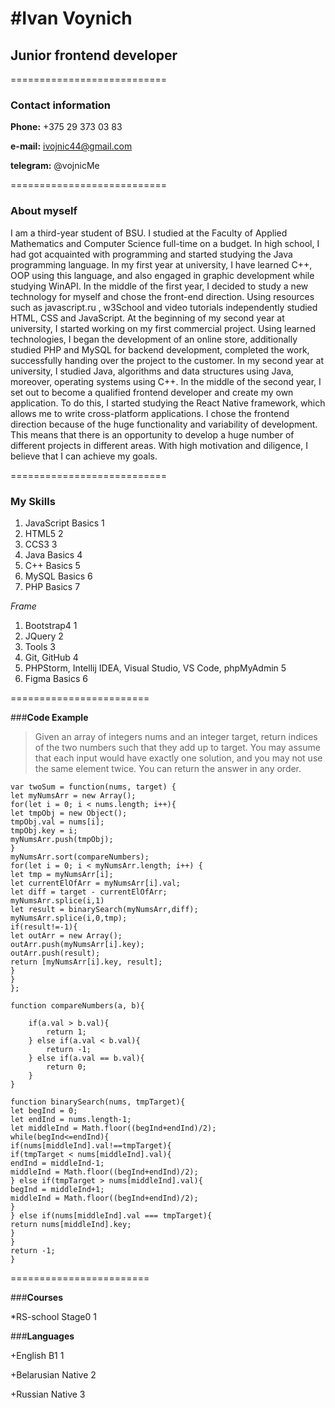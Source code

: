 #Ivan Voynich
===========================
## **Junior frontend developer**
===========================
### **Contact information**

**Phone:** +375 29 373 03 83

**e-mail:** ivojnic44@gmail.com

**telegram:** @vojnicMe

===========================

### **About myself**

I am a third-year student of BSU. I studied at the Faculty of Applied Mathematics and Computer Science full-time on a budget. In high school, I had got acquainted with programming and started studying  the Java programming language. In my first year at university, I have learned C++, OOP using this language, and also engaged in graphic development while studying WinAPI. In the middle of the first year, I decided to study a new technology for myself and chose the front-end direction. Using resources such as javascript.ru , w3School and video tutorials independently studied HTML, CSS and JavaScript. At the beginning of my second year at university, I started working on my first commercial project. Using learned technologies, I began the development of an online store, additionally studied PHP and MySQL for backend development, completed the work, successfully handing over the project to the customer. In my second year at university, I studied Java, algorithms and data structures using Java, moreover, operating systems using C++. In the middle of the second year, I set out to become a qualified frontend developer and create my own application. To do this, I started studying the React Native framework, which allows me to write cross-platform applications.
I chose the frontend direction because of the huge functionality and variability of development. This means that there is an opportunity to develop a huge number of different projects in different areas. With high motivation and diligence, I believe that I can achieve my goals.

===========================

### **My Skills**

1. JavaScript Basics 1
2. HTML5 2
3. CCS3 3
4. Java Basics 4
5. C++ Basics 5
6. MySQL Basics 6
7. PHP Basics 7

_Frame_

1. Bootstrap4 1
2. JQuery 2
3. Tools 3
4. Git, GitHub 4
5. PHPStorm, Intellij IDEA, Visual Studio, VS Code, phpMyAdmin 5
6. Figma Basics 6

========================

###**Code Example**

> Given an array of integers nums and an integer target, return indices of the two numbers such that they add up to target.
You may assume that each input would have exactly one solution, and you may not use the same element twice.
You can return the answer in any order.

```
var twoSum = function(nums, target) {
let myNumsArr = new Array();
for(let i = 0; i < nums.length; i++){
let tmpObj = new Object();
tmpObj.val = nums[i];
tmpObj.key = i;
myNumsArr.push(tmpObj);
}
myNumsArr.sort(compareNumbers);
for(let i = 0; i < myNumsArr.length; i++) {
let tmp = myNumsArr[i];
let currentElOfArr = myNumsArr[i].val;
let diff = target - currentElOfArr;
myNumsArr.splice(i,1)
let result = binarySearch(myNumsArr,diff);
myNumsArr.splice(i,0,tmp);
if(result!=-1){
let outArr = new Array();
outArr.push(myNumsArr[i].key);
outArr.push(result);
return [myNumsArr[i].key, result];
}
}
};

function compareNumbers(a, b){

    if(a.val > b.val){
        return 1;
    } else if(a.val < b.val){
        return -1;
    } else if(a.val == b.val){
        return 0;
    }
}

function binarySearch(nums, tmpTarget){
let begInd = 0;
let endInd = nums.length-1;
let middleInd = Math.floor((begInd+endInd)/2);
while(begInd<=endInd){
if(nums[middleInd].val!==tmpTarget){
if(tmpTarget < nums[middleInd].val){
endInd = middleInd-1;
middleInd = Math.floor((begInd+endInd)/2);
} else if(tmpTarget > nums[middleInd].val){
begInd = middleInd+1;
middleInd = Math.floor((begInd+endInd)/2);
}
} else if(nums[middleInd].val === tmpTarget){
return nums[middleInd].key;
}
}
return -1;
}
```

========================

###**Courses**

*RS-school Stage0 1

###**Languages**

+English B1 1

+Belarusian Native 2

+Russian Native 3
